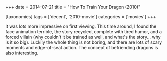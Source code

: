 +++
date = 2014-07-21
title = "How To Train Your Dragon (2010)"

[taxonomies]
tags = ['decent', '2010-movie']
categories = ['movies']
+++

It was lots more impressive on first viewing. This time around, I found
the face animation terrible, the story recycled, complete with tired
humor, and a forced villain (why couldn't it be trained as well, and
what's the story... why is it so big). Luckily the whole thing is not
boring, and there are lots of scary moments and edge-of-seat action. The
concept of befriending dragons is also interesting.
